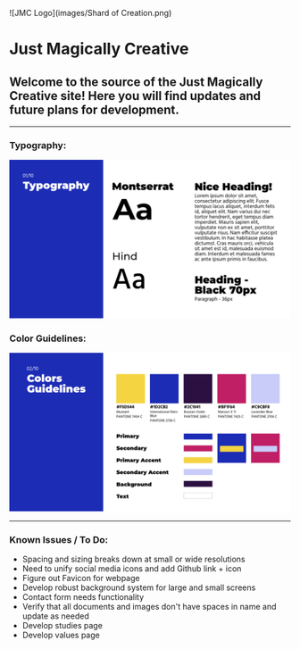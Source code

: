 ![JMC Logo](images/Shard of Creation.png)
# Just Magically Creative

## Welcome to the source of the Just Magically Creative site! Here you will find updates and future plans for development.
---
### Typography:
![1/10 Typography](images/JMC_Typography.jpg "1/10 Typography")

### Color Guidelines:
![2/10 Typography](images/JMC_Color_Guidelines.jpg "2/10 Color Guidelines")

---

### Known Issues / To Do:
- Spacing and sizing breaks down at small or wide resolutions
- Need to unify social media icons and add Github link + icon
- Figure out Favicon for webpage
- Develop robust background system for large and small screens
- Contact form needs functionality
- Verify that all documents and images don't have spaces in name and update as needed
- Develop studies page
- Develop values page
